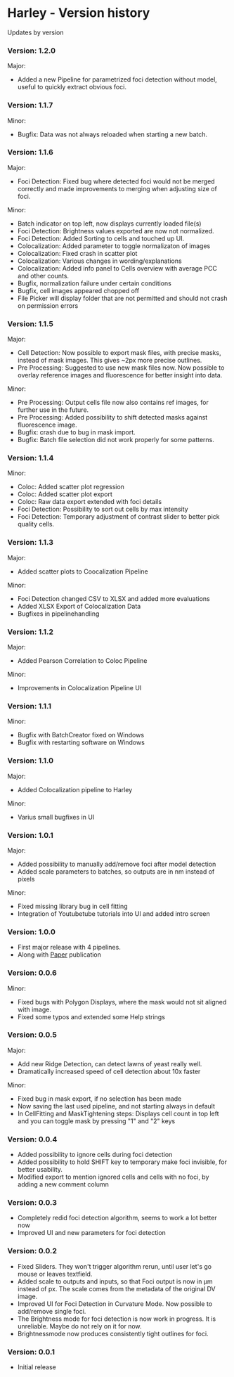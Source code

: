 # Harley - Version history
Updates by version

### Version: 1.2.0

Major:

- Added a new Pipeline for parametrized foci detection without model, useful to quickly extract obvious foci.

### Version: 1.1.7

Minor:
- Bugfix: Data was not always reloaded when starting a new batch. 

### Version: 1.1.6

Major:
- Foci Detection: Fixed bug where detected foci would not be merged correctly and made improvements to merging when adjusting size of foci. 

Minor:
- Batch indicator on top left, now displays currently loaded file(s)
- Foci Detection: Brightness values exported are now not normalized.
- Foci Detection: Added Sorting to cells and touched up UI.
- Colocalization: Added parameter to toggle normalizaton of images 
- Colocalization: Fixed crash in scatter plot 
- Colocalization: Various changes in wording/explanations 
- Colocalization: Added info panel to Cells overview with average PCC and other counts.
- Bugfix, normalization failure under certain conditions
- Bugfix, cell images appeared chopped off
- File Picker will display folder that are not permitted and should not crash on permission errors 

### Version: 1.1.5

Major:
- Cell Detection: Now possible to export mask files, with precise masks, instead of mask images. This gives ~2px more precise outlines.
- Pre Processing: Suggested to use new mask files now. Now possible to overlay reference images and fluorescence for better insight into data.

Minor: 
- Pre Processing: Output cells file now also contains ref images, for further use in the future. 
- Pre Processing: Added possibility to shift detected masks against fluorescence image.
- Bugfix: crash due to bug in mask import.
- Bugfix: Batch file selection did not work properly for some patterns. 

### Version: 1.1.4

Minor:
- Coloc: Added scatter plot regression
- Coloc: Added scatter plot export
- Coloc: Raw data export extended with foci details
- Foci Detection: Possibility to sort out cells by max intensity
- Foci Detection: Temporary adjustment of contrast slider to better pick quality cells.

### Version: 1.1.3

Major:
- Added scatter plots to Coocalization Pipeline 

Minor:
- Foci Detection changed CSV to XLSX and added more evaluations
- Added XLSX Export of Colocalization Data
- Bugfixes in pipelinehandling 

### Version: 1.1.2
Major:
- Added Pearson Correlation to Coloc Pipeline 

Minor:
- Improvements in Colocalization Pipeline UI


### Version: 1.1.1
Minor:
- Bugfix with BatchCreator fixed on Windows
- Bugfix with restarting software on Windows

### Version: 1.1.0
Major: 
- Added Colocalization pipeline to Harley

Minor:
- Varius small bugfixes in UI 

### Version: 1.0.1
Major:
- Added possibility to manually add/remove foci after model detection
- Added scale parameters to batches, so outputs are in nm instead of pixels

Minor:
- Fixed missing library bug in cell fitting
- Integration of Youtubetube tutorials into UI and added intro screen

### Version: 1.0.0

- First major release with 4 pipelines.
- Along with [Paper](https://www.biorxiv.org/content/10.1101/2021.11.29.470484v1?rss=1) publication

### Version: 0.0.6

Minor:
- Fixed bugs with Polygon Displays, where the mask would not sit aligned with image.
- Fixed some typos and extended some Help strings

### Version: 0.0.5

Major:
- Add new Ridge Detection, can detect lawns of yeast really well.
- Dramatically increased speed of cell detection about 10x faster 

Minor:
- Fixed bug in mask export, if no selection has been made
- Now saving the last used pipeline, and not starting always in default
- In CellFitting and MaskTightening steps: Displays cell count in top left and you can toggle mask by pressing "1" and "2" keys

### Version: 0.0.4

- Added possibility to ignore cells during foci detection
- Added possibility to hold SHIFT key to temporary make foci invisible, for better usability.
- Modified export to mention ignored cells and cells with no foci, by adding a new comment column

### Version: 0.0.3

- Completely redid foci detection algorithm, seems to work a lot better now
- Improved UI and new parameters for foci detection

### Version: 0.0.2

- Fixed Sliders. They won't trigger algorithm rerun, until user let's go mouse or leaves textfield.
- Added scale to outputs and inputs, so that Foci output is now in µm instead of px. The scale comes from the metadata of the original DV image.
- Improved UI for Foci Detection in Curvature Mode. Now possible to add/remove single foci.
- The Brightness mode for foci detection is now work in progress. It is unreliable. Maybe do not rely on it for now.
- Brightnessmode now produces consistently tight outlines for foci. 

### Version: 0.0.1
 
- Initial release 